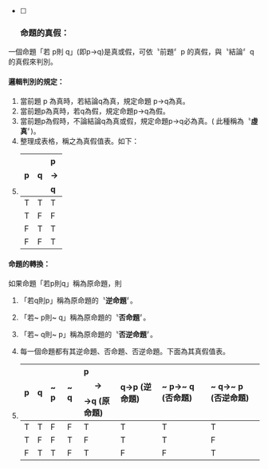 * [ ] ### 命題的真假：

一個命題「若 p則 q」\(即p→q\)是真或假，可依〝前題〞p 的真假，與〝結論〞q 的真假來判別。

#### 邏輯判別的規定：

1. 當前題 p 為真時，若結論q為真，規定命題 p→q為真。 
2. 當前題p為真時，若q為假，規定命題p→q為假。
3. 當前題p為假時，不論結論q為真或假，規定命題p→q必為真。\( 此種稱為〝**虛真**〞\)。
4. 整理成表格，稱之為真假值表。如下：
5. | p | q | p $$\rightarrow$$ q |
   | :--- | :--- | :--- |
   | T | T | T |
   | T | F | F |
   | F | T | T |
   | F | F | T |

#### 命題的轉換：

如果命題「若p則q」稱為原命題，則

1. 「若q則p」稱為原命題的〝**逆命題**〞。
2. 「若~ p則~ q」稱為原命題的〝**否命題**〞。
3. 「若~ q則~ p」稱為原命題的〝**否逆命題**〞。

4. 每一個命題都有其逆命題、否命題、否逆命題。下面為其真假值表。

5. | p | q | ~ p | ~ q | p$$\rightarrow$$→q \(原命題\) | q→p \(逆命題\) | ~ p→~ q \(否命題\) | ~ q→~ p \(否逆命題\) |
   | :--- | :--- | :--- | :--- | :--- | :--- | :--- | :--- |
   | T | T | F | F | T | T | T | T |
   | T | F | F | T | F | T | T | F |
   | F | T | T | F | T | F | F | T |




